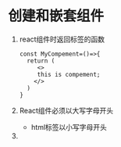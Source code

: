 # 创建和嵌套组件

1. react组件时返回标签的函数

   ````react
   const MyCompement=()=>{
     return (
     	<>
       	this is compement;
       </>
     )
   }
   ````

2. React组件必须以大写字母开头

   * html标签以小写字母开头

3. 